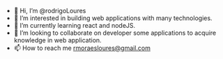 - 👋 Hi, I’m @rodrigoLoures
- 👀 I’m interested in building web applications with many technologies. 
- 🌱 I’m currently learning react and nodeJS.
- 💞️ I’m looking to collaborate on developer some applications to acquire knowledge in web application.
- 📫 How to reach me rmoraesloures@gmail.com

<!---
rodrigoLoures/rodrigoLoures is a ✨ special ✨ repository because its `README.md` (this file) appears on your GitHub profile.
You can click the Preview link to take a look at your changes.
--->

